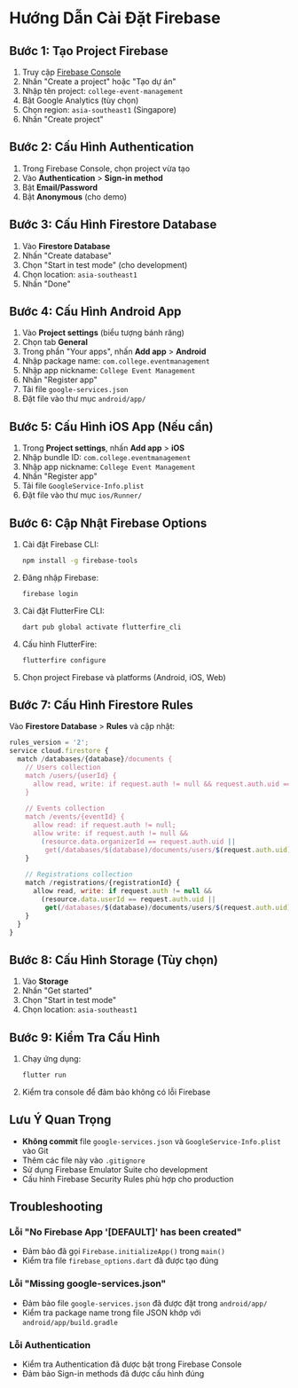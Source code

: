 # Hướng Dẫn Cài Đặt Firebase

## Bước 1: Tạo Project Firebase

1. Truy cập [Firebase Console](https://console.firebase.google.com/)
2. Nhấn "Create a project" hoặc "Tạo dự án"
3. Nhập tên project: `college-event-management`
4. Bật Google Analytics (tùy chọn)
5. Chọn region: `asia-southeast1` (Singapore)
6. Nhấn "Create project"

## Bước 2: Cấu Hình Authentication

1. Trong Firebase Console, chọn project vừa tạo
2. Vào **Authentication** > **Sign-in method**
3. Bật **Email/Password**
4. Bật **Anonymous** (cho demo)

## Bước 3: Cấu Hình Firestore Database

1. Vào **Firestore Database**
2. Nhấn "Create database"
3. Chọn "Start in test mode" (cho development)
4. Chọn location: `asia-southeast1`
5. Nhấn "Done"

## Bước 4: Cấu Hình Android App

1. Vào **Project settings** (biểu tượng bánh răng)
2. Chọn tab **General**
3. Trong phần "Your apps", nhấn **Add app** > **Android**
4. Nhập package name: `com.college.eventmanagement`
5. Nhập app nickname: `College Event Management`
6. Nhấn "Register app"
7. Tải file `google-services.json`
8. Đặt file vào thư mục `android/app/`

## Bước 5: Cấu Hình iOS App (Nếu cần)

1. Trong **Project settings**, nhấn **Add app** > **iOS**
2. Nhập bundle ID: `com.college.eventmanagement`
3. Nhập app nickname: `College Event Management`
4. Nhấn "Register app"
5. Tải file `GoogleService-Info.plist`
6. Đặt file vào thư mục `ios/Runner/`

## Bước 6: Cập Nhật Firebase Options

1. Cài đặt Firebase CLI:
   ```bash
   npm install -g firebase-tools
   ```

2. Đăng nhập Firebase:
   ```bash
   firebase login
   ```

3. Cài đặt FlutterFire CLI:
   ```bash
   dart pub global activate flutterfire_cli
   ```

4. Cấu hình FlutterFire:
   ```bash
   flutterfire configure
   ```

5. Chọn project Firebase và platforms (Android, iOS, Web)

## Bước 7: Cấu Hình Firestore Rules

Vào **Firestore Database** > **Rules** và cập nhật:

```javascript
rules_version = '2';
service cloud.firestore {
  match /databases/{database}/documents {
    // Users collection
    match /users/{userId} {
      allow read, write: if request.auth != null && request.auth.uid == userId;
    }
    
    // Events collection
    match /events/{eventId} {
      allow read: if request.auth != null;
      allow write: if request.auth != null && 
        (resource.data.organizerId == request.auth.uid || 
         get(/databases/$(database)/documents/users/$(request.auth.uid)).data.role == 'admin');
    }
    
    // Registrations collection
    match /registrations/{registrationId} {
      allow read, write: if request.auth != null && 
        (resource.data.userId == request.auth.uid || 
         get(/databases/$(database)/documents/users/$(request.auth.uid)).data.role in ['admin', 'organizer']);
    }
  }
}
```

## Bước 8: Cấu Hình Storage (Tùy chọn)

1. Vào **Storage**
2. Nhấn "Get started"
3. Chọn "Start in test mode"
4. Chọn location: `asia-southeast1`

## Bước 9: Kiểm Tra Cấu Hình

1. Chạy ứng dụng:
   ```bash
   flutter run
   ```

2. Kiểm tra console để đảm bảo không có lỗi Firebase

## Lưu Ý Quan Trọng

- **Không commit** file `google-services.json` và `GoogleService-Info.plist` vào Git
- Thêm các file này vào `.gitignore`
- Sử dụng Firebase Emulator Suite cho development
- Cấu hình Firebase Security Rules phù hợp cho production

## Troubleshooting

### Lỗi "No Firebase App '[DEFAULT]' has been created"
- Đảm bảo đã gọi `Firebase.initializeApp()` trong `main()`
- Kiểm tra file `firebase_options.dart` đã được tạo đúng

### Lỗi "Missing google-services.json"
- Đảm bảo file `google-services.json` đã được đặt trong `android/app/`
- Kiểm tra package name trong file JSON khớp với `android/app/build.gradle`

### Lỗi Authentication
- Kiểm tra Authentication đã được bật trong Firebase Console
- Đảm bảo Sign-in methods đã được cấu hình đúng
